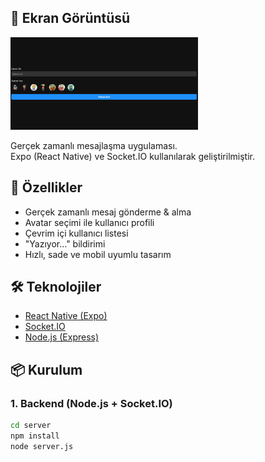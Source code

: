 ## 📸 Ekran Görüntüsü

<img src="assets/chat.png" alt="Chat Ekranı" width="300" />

Gerçek zamanlı mesajlaşma uygulaması.  
Expo (React Native) ve Socket.IO kullanılarak geliştirilmiştir.

## 🚀 Özellikler

- Gerçek zamanlı mesaj gönderme & alma
- Avatar seçimi ile kullanıcı profili
- Çevrim içi kullanıcı listesi
- "Yazıyor..." bildirimi
- Hızlı, sade ve mobil uyumlu tasarım

## 🛠️ Teknolojiler

- [React Native (Expo)](https://expo.dev/)
- [Socket.IO](https://socket.io/)
- [Node.js (Express)](https://expressjs.com/)

## 📦 Kurulum

### 1. Backend (Node.js + Socket.IO)

```bash
cd server
npm install
node server.js
